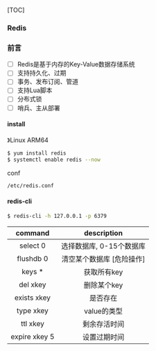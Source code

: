 [TOC]

### Redis

### 前言

- [ ] Redis是基于内存的Key-Value数据存储系统
- [ ] 支持持久化、过期
- [ ] 事务、发布订阅、管道
- [ ] 支持Lua脚本
- [ ] 分布式锁
- [ ] 哨兵、主从部署

#### install

》Linux ARM64

~~~bash
$ yum install redis
$ systemctl enable redis --now
~~~

conf

~~~bash
/etc/redis.conf
~~~

#### redis-cli

~~~bash
$ redis-cli -h 127.0.0.1 -p 6379
~~~

|    command    |        description        |
| :-----------: | :-----------------------: |
|   select 0    | 选择数据库, 0-15个数据库  |
|   flushdb 0   | 清空某个数据库 [危险操作] |
|    keys *     |        获取所有key        |
|   del xkey    |        删除某个key        |
|  exists xkey  |         是否存在          |
|   type xkey   |        value的类型        |
|   ttl xkey    |       剩余存活时间        |
| expire xkey 5 |       设置过期时间        |